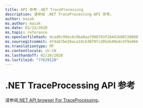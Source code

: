```yaml
---
title: API 参考-.NET TraceProcessing
description: 请参阅 .NET TraceProcessing API 参考。
author: maiak
ms.author: maiak
ms.date: 02/23/2020
ms.topic: reference
ms.openlocfilehash: dcad0c99ec0c9ba8aa7990793f18441b00720808
ms.sourcegitcommit: 4fdab7be28aca18cb3879fc205eb49edc4f9a96b
ms.translationtype: MT
ms.contentlocale: zh-CN
ms.lasthandoff: 02/26/2020
ms.locfileid: "77629128"
---
```

# <a name="net-traceprocessing-api-reference"></a>.NET TraceProcessing API 参考

请参阅[.NET API browser For TraceProcessing](https://docs.microsoft.com/dotnet/api/?view=trace-processor-dotnet-1.0)。
